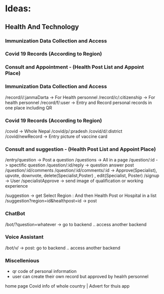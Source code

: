 # Ideas:
## Health And Technology
### Immunization Data Collection and Access
### Covid 19 Records (According to Region)
### Consult and Appointment - (Health Post List and Appoint Place)



### Immunization Data Collection and Access
   /record/i/:janmaDarta -> For Health personnel
   /record/c/:citizenship -> For health personnel
   /record/f/:user -> Entry and Record personal records in one place including QR

### Covid 19 Records (According to Region)
   /covid -> Whole Nepal
   /covid/p/:pradesh
   /covid/d/:district
   /covid/newRecord -> Entry picture of vaccine card

### Consult and suggestion - (Health Post List and Appoint Place)
   /entry/question -> Post a question
   /questions -> All in a page
   /question/:id -> spectific question
   /question/:id/reply -> question answer post
   /question/:id/comments
   /question/:id/comments/:id -> Approve(Specialist), upvote, downvote, delete(Specialist,Poster)                            , edit(Specialist, Poster) 
   /signup -> User
   /specialistApprove -> send image of qualification or working experience

   /suggestion -> get Select Region : And then Health Post or Hospital in a list
   /suggestion?region=id&healthpost=id -> post 

### ChatBot
   /bot/?question=whatever -> go to backend .. access another backend

### Voice Assistant
   /bot/v/ -> post: go to backend .. access another backend

### Miscellenious
   - qr code of personal information
   - user can create their own record but approved by healrh personnel

   home page
   Covid info of whole country | Advert for thuis app